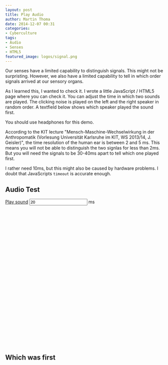 ```yaml
---
layout: post
title: Play Audio
author: Martin Thoma
date: 2014-12-07 00:31
categories:
- Cyberculture
tags:
- Audio
- Senses
- HTML5
featured_image: logos/signal.png
---
```


Our senses have a limited capability to distinguish signals. This might not be
surpristing. However, we also have a limited capability to tell in which
order signals arrived at our sensory organs.

As I learned this, I wanted to check it. I wrote a little JavaScript / HTML5
page where you can check it. You can adjust the time in which two sounds are
played. The clicking noise is played on the left and the right speaker in
random order. A textfield below shows which speaker played the sound first.

You should use headphones for this demo.

According to the KIT lecture "Mensch-Maschine-Wechselwirkung in der Anthropomatik (Vorlesung Universität Karlsruhe im KIT, WS 2013/14, J. Geisler)", the time resolution of the human ear is
between 2 and 5 ms. This means you will not be able to distinguish the two
signlas for less than 2ms. But you will need the signals to be 30-40ms apart
to tell which one played first.

I rather need 10ms, but this might also be caused by hardware problems. I doubt
that JavaScripts `timeout` is accurate enough.

<h2>Audio Test</h2>
<audio id="left_channel" src="//martin-thoma.com/audio/click_left.wav" preload="auto"></audio>
<audio id="right_channel" src="//martin-thoma.com/audio/click_right.wav" preload="auto"></audio>
<a href="javascript:play_sound();">Play sound</a>
<input type="number" id="seconds" name="seconds" value="20" /> ms
<br/>
<br/>
<br/>
<br/>
<br/>
<br/>
<br/>
<br/>
<br/>
<br/>
<br/>
<br/>
<br/>
<br/>
<br/>
<br/>
<br/>
<br/>
<br/>
<br/>
<br/>
<br/>
<br/>
<br/>
<br/>
<br/>
<br/>
<h2>Which was first</h2>
<p id="results"></p>
<script type="text/javascript" src="//martin-thoma.com/js/playsounds.js"></script>
